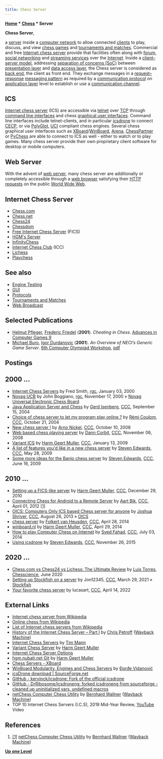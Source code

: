 ```yaml
---
title: Chess Server
---
```

**[Home](Home "Home") * [Chess](Chess "Chess") * Server**

**Chess Server**,

a [server](<https://en.wikipedia.org/wiki/Server_(computing)>) inside a [computer network](https://en.wikipedia.org/wiki/Computer_network) to allow connected [clients](<https://en.wikipedia.org/wiki/Client_(computing)>) to play, discuss, and view [chess games](Chess_Game "Chess Game") and [tournaments and matches](Tournaments_and_Matches "Tournaments and Matches").
Commercial and free [Internet chess server](https://en.wikipedia.org/wiki/Internet_chess_server) provide that facilities often along with [forum](https://en.wikipedia.org/wiki/Internet_forum), [social networking](https://en.wikipedia.org/wiki/Social_networking_service) and [streaming services](https://en.wikipedia.org/wiki/Streaming_media) over the [Internet](https://en.wikipedia.org/wiki/Internet).
Inside a [client–server model](https://en.wikipedia.org/wiki/Client%E2%80%93server_model), addressing [separation of concerns (SoC)](https://en.wikipedia.org/wiki/Separation_of_concerns) between [presentation layer](https://en.wikipedia.org/wiki/Presentation_layer) and [data access layer](https://en.wikipedia.org/wiki/Data_access_layer),
the Chess server is considered as [back end](https://en.wikipedia.org/wiki/Front_end_and_back_end), the client as front end. They exchange messages in a [request–response](https://en.wikipedia.org/wiki/Request%E2%80%93response) [messaging pattern](https://en.wikipedia.org/wiki/Messaging_pattern)
as required by a [communication protocol](https://en.wikipedia.org/wiki/Communication_protocol) on [application layer](https://en.wikipedia.org/wiki/Application_layer) level to establish or use a [communication channel](https://en.wikipedia.org/wiki/Communication_channel).

## ICS

[Internet chess server](https://en.wikipedia.org/wiki/Internet_chess_server) (ICS) are accessible via
[telnet](https://en.wikipedia.org/wiki/Telnet) over [TCP](https://en.wikipedia.org/wiki/Transmission_Control_Protocol) through
[command line interfaces](CLI "CLI") and chess [graphical user interfaces](GUI "GUI"). Command line interfaces include telnet-clients, and in particular [icsdrone](index.php?title=Icsdrone&action=edit&redlink=1 "Icsdrone (page does not exist)") to connect [CECP](Chess_Engine_Communication_Protocol "Chess Engine Communication Protocol"),
or via [PolyGlot](PolyGlot "PolyGlot"), [UCI](UCI "UCI") compliant chess engines. Several chess graphical user interfaces such as [XBoard](XBoard "XBoard")/[WinBoard](WinBoard "WinBoard"), [Arena](Arena "Arena"), [ChessPartner](ChessPartner "ChessPartner") or [PyChess](PyChess "PyChess")
are able to connect to ICS as well - either to watch or to play games. Many chess server provide their own proprietary client software for desktop or mobile computers.

## Web Server

With the advent of [web server](https://en.wikipedia.org/wiki/Web_server), many chess server are additionally or completely accessible through
a [web browser](https://en.wikipedia.org/wiki/Web_browser) satisfying their [HTTP requests](https://en.wikipedia.org/wiki/Hypertext_Transfer_Protocol)
on the public [World Wide Web](https://en.wikipedia.org/wiki/World_Wide_Web).

## Internet Chess Server

- [Chess.com](index.php?title=Chess.com&action=edit&redlink=1 "Chess.com (page does not exist)")
- [Chess.net](index.php?title=Chess.net&action=edit&redlink=1 "Chess.net (page does not exist)")
- [Chess24](index.php?title=Chess24&action=edit&redlink=1 "Chess24 (page does not exist)")
- [Chessdom](index.php?title=Chessdom&action=edit&redlink=1 "Chessdom (page does not exist)")
- [Free Internet Chess Server](index.php?title=Free_Internet_Chess_Server&action=edit&redlink=1 "Free Internet Chess Server (page does not exist)") (FICS)
- [HGM's Server](index.php?title=HGM%27s_Server&action=edit&redlink=1 "HGM's Server (page does not exist)")
- [InfinityChess](index.php?title=InfinityChess&action=edit&redlink=1 "InfinityChess (page does not exist)")
- [Internet Chess Club](index.php?title=Internet_Chess_Club&action=edit&redlink=1 "Internet Chess Club (page does not exist)") (ICC)
- [Lichess](index.php?title=Lichess&action=edit&redlink=1 "Lichess (page does not exist)")
- [Playchess](index.php?title=Playchess&action=edit&redlink=1 "Playchess (page does not exist)")

## See also

- [Engine Testing](Engine_Testing "Engine Testing")
- [GUI](GUI "GUI")
- [Protocols](Protocols "Protocols")
- [Tournaments and Matches](Tournaments_and_Matches "Tournaments and Matches")
- [Web Broadcast](Web_Broadcast "Web Broadcast")

## Selected Publications

- [Helmut Pfleger](https://en.wikipedia.org/wiki/Helmut_Pfleger), [Frederic Friedel](Frederic_Friedel "Frederic Friedel") (**2001**). *Cheating in Chess*. [Advances in Computer Games 9](Advances_in_Computer_Games_9 "Advances in Computer Games 9")
- [Michael Buro](Michael_Buro "Michael Buro"), [Igor Durdanovic](index.php?title=Igor_Durdanovic&action=edit&redlink=1 "Igor Durdanovic (page does not exist)") (**2001**). *An Overview of NECI’s Generic Game Server*. [6th Computer Olympiad Workshop](6th_Computer_Olympiad#Workshop "6th Computer Olympiad"), [pdf](https://skatgame.net/mburo/ps/ggs.pdf)

## Postings

## 2000 ...

- [Internet Chess Servers](https://groups.google.com/g/rec.games.chess/c/by8M14fxR0Y/m/U8AYMks1SEkJ) by Fred Smith, [rgc](Computer_Chess_Forums "Computer Chess Forums"), January 03, 2000
- [Novag UCB](https://groups.google.com/g/rec.games.chess/c/eBYA5GMLbzk/m/6yXb3H1lYBAJ) by John Boggiano, [rgc](Computer_Chess_Forums "Computer Chess Forums"), November 17, 2000 » [Novag Universal Electronic Chess Board](Novag_Universal_Electronic_Chess_Board "Novag Universal Electronic Chess Board")
- [Java Application Server and Chess](https://www.stmintz.com/ccc/index.php?id=387745) by [Gerd Isenberg](Gerd_Isenberg "Gerd Isenberg"), [CCC](CCC "CCC"), September 15, 2004
- [Choice of chess server to let my program play online ?](https://www.stmintz.com/ccc/index.php?id=392652) by [Rémi Coulom](R%C3%A9mi_Coulom "Rémi Coulom"), [CCC](CCC "CCC"), October 21, 2004
- [New chess server !](http://www.talkchess.com/forum3/viewtopic.php?f=2&t=24300) by [Arno Nickel](Arno_Nickel "Arno Nickel"), [CCC](CCC "CCC"), October 10, 2008
- [Web based chess playing server](http://www.talkchess.com/forum3/viewtopic.php?f=2&t=24750) by [Dann Corbit](Dann_Corbit "Dann Corbit"), [CCC](CCC "CCC"), November 06, 2008
- [Variant ICS](http://www.talkchess.com/forum3/viewtopic.php?f=2&t=26002) by [Harm Geert Muller](Harm_Geert_Muller "Harm Geert Muller"), [CCC](CCC "CCC"), January 13, 2009
- [A list of features you'd like in a new chess server](http://www.talkchess.com/forum3/viewtopic.php?f=7&t=28138) by [Steven Edwards](Steven_Edwards "Steven Edwards"), [CCC](CCC "CCC"), May 28, 2009
- [Some more ideas for the Banjo chess server](http://www.talkchess.com/forum3/viewtopic.php?f=7&t=28440) by [Steven Edwards](Steven_Edwards "Steven Edwards"), [CCC](CCC "CCC"), June 16, 2009

## 2010 ...

- [Setting up a FICS-like server](http://www.talkchess.com/forum3/viewtopic.php?f=7&t=37353) by [Harm Geert Muller](Harm_Geert_Muller "Harm Geert Muller"), [CCC](CCC "CCC"), December 29, 2010
- [Connecting Chess for Android to a Remote Server](http://www.talkchess.com/forum3/viewtopic.php?f=2&t=43108) by [Aart Bik](Aart_Bik "Aart Bik"), [CCC](CCC "CCC"), April 01, 2012 <a id="cite-note-1" href="#cite-ref-1">[1]</a>
- [OICS: Computers Only ICS based Chess server for anyone](http://www.talkchess.com/forum3/viewtopic.php?t=49103) by [Joshua Shriver](index.php?title=Joshua_Shriver&action=edit&redlink=1 "Joshua Shriver (page does not exist)"), [CCC](CCC "CCC"), August 26, 2013 » [OICS](index.php?title=OICS&action=edit&redlink=1 "OICS (page does not exist)")
- [chess server](http://www.talkchess.com/forum3/viewtopic.php?f=6&t=52152) by [Folkert van Heusden](Folkert_van_Heusden "Folkert van Heusden"), [CCC](CCC "CCC"), April 28, 2014
- [winboard.nl](http://www.talkchess.com/forum3/viewtopic.php?f=2&t=52164) by [Harm Geert Muller](Harm_Geert_Muller "Harm Geert Muller"), [CCC](CCC "CCC"), April 29, 2014
- [How to play Computer Chess on Internet](http://www.talkchess.com/forum3/viewtopic.php?f=2&t=52851) by [Syed Fahad](Syed_Fahad "Syed Fahad"), [CCC](CCC "CCC"), July 03, 2014
- [Using icsdrone](http://www.talkchess.com/forum3/viewtopic.php?t=58384) by [Steven Edwards](Steven_Edwards "Steven Edwards"), [CCC](CCC "CCC"), November 26, 2015

## 2020 ...

- [Chess.com vs Chess24 vs Lichess: The Ultimate Review](https://chesscience.com/chess-com-vs-chess24-vs-lichess-the-ultimate-review/) by [Luis Torres](https://chesscience.com/author/torres-95-luis/), [Chesscience](https://chesscience.com/), June 2020
- [Setting up Stockfish on a server](http://www.talkchess.com/forum3/viewtopic.php?f=7&t=76977) by Jon12345, [CCC](CCC "CCC"), March 29, 2021 » [Stockfish](Stockfish "Stockfish")
- [Your favorite chess server](https://www.talkchess.com/forum3/viewtopic.php?f=2&t=79691) by lucasart, [CCC](CCC "CCC"), April 14, 2022

## External Links

- [Internet chess server from Wikipedia](https://en.wikipedia.org/wiki/Internet_chess_server)
- [Online chess from Wikipedia](https://en.wikipedia.org/wiki/Online_chess)
- [List of Internet chess servers from Wikipedia](https://en.wikipedia.org/wiki/List_of_Internet_chess_servers)
- [History of the Internet Chess Server – Part I](https://web.archive.org/web/20100313150500/http://members.cox.net/cpetroff/FICS/) by [Chris Petroff](index.php?title=Chris_Petroff&action=edit&redlink=1 "Chris Petroff (page does not exist)") ([Wayback Machine](https://en.wikipedia.org/wiki/Wayback_Machine))
- [Internet Chess Servers](https://www.tim-mann.org/ics.html) by [Tim Mann](Tim_Mann "Tim Mann")
- [Variant Chess Server](http://hgm.nubati.net/VICS/) by [Harm Geert Muller](Harm_Geert_Muller "Harm Geert Muller")
- [Internet Chess Server Options](http://hgm.nubati.net/xboard/winboard/help/html/14.htm)
- [hgm.nubati.net Git](http://hgm.nubati.net/cgi-bin/gitweb.cgi) by [Harm Geert Muller](Harm_Geert_Muller "Harm Geert Muller")
- [Chess Servers - XBoard](https://www.gnu.org/software/xboard/manual/html_node/Chess-Servers.html)
- [WinBoard Modularity, Engines and Chess Servers](http://www.edcollins.com/chess/winb-mod.htm) by [Đorđe Vidanović](%C4%90or%C4%91e_Vidanovi%C4%87 "Đorđe Vidanović")
- [icsDrone download | SourceForge.net](https://sourceforge.net/projects/icsdrone/)
- [GitHub - kervinck/icsdrone: Fork of the official icsdrone](https://github.com/kervinck/icsdrone)
- [GitHub - DrRibosome/icsdroneng: forked icsdroneng from sourceforge - cleaned up uninitialized vars, undefined macros](https://github.com/DrRibosome/icsdroneng)
- [netChess Computer Chess Utility](https://web.archive.org/web/20140724074729/http://home.arcor.de/bernhard.wallner/netChess.html) by [Bernhard Wallner](index.php?title=Bernhard_Wallner&action=edit&redlink=1 "Bernhard Wallner (page does not exist)") ([Wayback Machine](https://en.wikipedia.org/wiki/Wayback_Machine))
- TOP 10 Internet Chess Servers (I.C.S), 2019 Mid-Year Review, [YouTube](https://en.wikipedia.org/wiki/YouTube) Video

## References

1. <a id="cite-ref-1" href="#cite-note-1">[1]</a>  [netChess Computer Chess Utility](https://web.archive.org/web/20140724074729/http://home.arcor.de/bernhard.wallner/netChess.html) by [Bernhard Wallner](index.php?title=Bernhard_Wallner&action=edit&redlink=1 "Bernhard Wallner (page does not exist)") ([Wayback Machine](https://en.wikipedia.org/wiki/Wayback_Machine))

**[Up one Level](Chess "Chess")**

